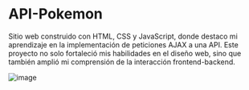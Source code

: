 # API-Pokemon
 Sitio web construido con HTML, CSS y JavaScript, donde destaco mi aprendizaje en la implementación de peticiones AJAX a una API. Este proyecto no solo fortaleció mis habilidades en el diseño web, sino que también amplió mi comprensión de la interacción frontend-backend.

![image](https://github.com/JesusKrastev/API-Pokem-n/assets/119674284/d9a7618c-4a10-4d24-a99d-324bfefbf484)
